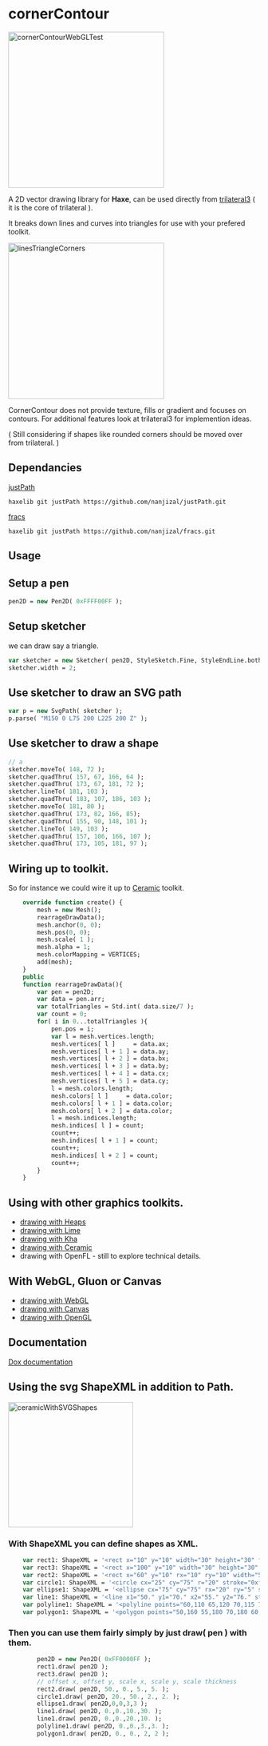 # cornerContour
<img width="312" alt="cornerContourWebGLTest" src="https://user-images.githubusercontent.com/20134338/129176704-f2efc633-e5bb-4c81-b6d3-4169be28bbad.png">

A 2D vector drawing library for **Haxe**, can be used directly from [trilateral3](https://github.com/nanjizal/trilateral3) ( it is the core of trilateral ).
  
It breaks down lines and curves into triangles for use with your prefered toolkit.

<img width="312" alt="linesTriangleCorners" src="https://user-images.githubusercontent.com/20134338/129178177-05f65df8-c780-40ab-829d-e92e0221fc7c.png">

CornerContour does not provide texture, fills or gradient and focuses on contours. For additional features look at trilateral3 for implemention ideas.
  
( Still considering if shapes like rounded corners should be moved over from trilateral. )
  
## Dependancies
[ justPath ](https://github.com/nanjizal/justPath)
  
```haxelib git justPath https://github.com/nanjizal/justPath.git```
  
[ fracs ](https://github.com/nanjizal/fracs)

```haxelib git justPath https://github.com/nanjizal/fracs.git```

## Usage

## Setup a pen
```Haxe
pen2D = new Pen2D( 0xFFFF00FF );
```
## Setup sketcher
we can draw say a triangle.
```Haxe
var sketcher = new Sketcher( pen2D, StyleSketch.Fine, StyleEndLine.both );
sketcher.width = 2;
```
## Use sketcher to draw an SVG path
```Haxe
var p = new SvgPath( sketcher );
p.parse( "M150 0 L75 200 L225 200 Z" );
```
## Use sketcher to draw a shape
```Haxe
// a
sketcher.moveTo( 148, 72 );
sketcher.quadThru( 157, 67, 166, 64 );
sketcher.quadThru( 173, 67, 181, 72 );
sketcher.lineTo( 181, 103 );
sketcher.quadThru( 183, 107, 186, 103 );
sketcher.moveTo( 181, 80 );
sketcher.quadThru( 173, 82, 166, 85);
sketcher.quadThru( 155, 90, 148, 101 ); 
sketcher.lineTo( 149, 103 );
sketcher.quadThru( 157, 106, 166, 107 );
sketcher.quadThru( 173, 105, 181, 97 );
```
## Wiring up to toolkit.
So for instance we could wire it up to [Ceramic](https://jeremyfa.com/what-is-ceramic-engine/) toolkit.
```Haxe
    override function create() {
        mesh = new Mesh();
        rearrageDrawData();
        mesh.anchor(0, 0);
        mesh.pos(0, 0);
        mesh.scale( 1 );
        mesh.alpha = 1;
        mesh.colorMapping = VERTICES;
        add(mesh);
    }
    public
    function rearrageDrawData(){
        var pen = pen2D;
        var data = pen.arr;
        var totalTriangles = Std.int( data.size/7 );
        var count = 0;
        for( i in 0...totalTriangles ){
            pen.pos = i;
            var l = mesh.vertices.length;
            mesh.vertices[ l ]     = data.ax;
            mesh.vertices[ l + 1 ] = data.ay;
            mesh.vertices[ l + 2 ] = data.bx;
            mesh.vertices[ l + 3 ] = data.by;
            mesh.vertices[ l + 4 ] = data.cx;
            mesh.vertices[ l + 5 ] = data.cy;
            l = mesh.colors.length;
            mesh.colors[ l ]     = data.color;
            mesh.colors[ l + 1 ] = data.color;
            mesh.colors[ l + 2 ] = data.color;
            l = mesh.indices.length;
            mesh.indices[ l ] = count;
            count++;
            mesh.indices[ l + 1 ] = count;
            count++;
            mesh.indices[ l + 2 ] = count;
            count++;
        }
    }
```
## Using with other graphics toolkits.

- [ drawing with Heaps ](https://github.com/nanjizal/cornerContourHeapsTest)
- [ drawing with Lime ](https://github.com/nanjizal/cornerContourLimeTest)
- [ drawing with Kha ](https://github.com/nanjizal/cornerContourKhaGraphics4Test)
- [ drawing with Ceramic ](https://github.com/nanjizal/cornerContourCeramicTest)
- drawing with OpenFL - still to explore technical details.

## With WebGL, Gluon or Canvas
- [ drawing with WebGL ](https://github.com/nanjizal/cornerContourWebGLTest)
- [ drawing with Canvas ](https://github.com/nanjizal/cornerContourCanvasTest)
- [ drawing with OpenGL ](https://github.com/nanjizal/cornerContourGluonTest)

## Documentation
[ Dox documentation](https://nanjizal.github.io/cornerContour/pages/)
  
  
  
## Using the svg ShapeXML in addition to Path.
  
  
<img width="250" alt="ceramicWithSVGShapes" src="https://user-images.githubusercontent.com/20134338/130990212-afcf00cc-a2b6-4dd8-a879-e62f2d0496bf.png">
  
  
### With ShapeXML you can define shapes as XML.
```Haxe
    var rect1: ShapeXML = '<rect x="10" y="10" width="30" height="30" fill="0xffFF0000"/>';
    var rect3: ShapeXML = '<rect x="100" y="10" width="30" height="30" stroke="0xffffc000" stroke_width="5"/>';
    var rect2: ShapeXML = '<rect x="60" y="10" rx="10" ry="10" width="50" height="30" stroke="0xff000000" fill="0xffff0000" stroke_width="5"/>';
    var circle1: ShapeXML = '<circle cx="25" cy="75" r="20" stroke="0xffFF0000" fill="0xff00ff00" stroke_width="5"/>';
    var ellipse1: ShapeXML = '<ellipse cx="75" cy="75" rx="20" ry="5" stroke="0xffFF0000" fill="0xff0000ff" stroke_width="5"/>';
    var line1: ShapeXML = '<line x1="50." y1="70." x2="55." y2="76." stroke="0xffFF7F00" stroke_width="5"/>';
    var polyline1: ShapeXML = '<polyline points="60,110 65,120 70,115 75,130 80,125 85,140 90,135 95,150 100,145" stroke="0xffFF7F00" stroke_width="3"/>';
    var polygon1: ShapeXML = '<polygon points="50,160 55,180 70,180 60,190 65,205 50,195 35,205 40,190 30,180 45,180" stroke="0xffFF0f0f" fill="0xff00ff00" stroke_width="1"/>';
```

### Then you can use them fairly simply by just **draw( pen )** with them.
``` Haxe
        pen2D = new Pen2D( 0xFF0000FF );
        rect1.draw( pen2D );
        rect3.draw( pen2D );
        // offset x, offset y, scale x, scale y, scale thickness
        rect2.draw( pen2D, 50., 0., 5., 5. );
        circle1.draw( pen2D, 20., 50., 2., 2. );
        ellipse1.draw( pen2D,0,0,3,3 );
        line1.draw( pen2D, 0.,0.,10.,30. );
        line1.draw( pen2D, 0.,0.,20.,10. );
        polyline1.draw( pen2D, 0.,0.,3.,3. );
        polygon1.draw( pen2D, 0., 0., 2, 2 );
 ```
 
